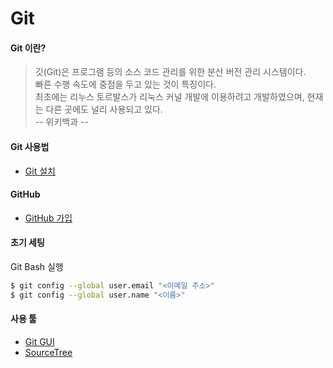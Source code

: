 # Git

#### Git 이란?
> 깃(Git)은 프로그램 등의 소스 코드 관리를 위한 분산 버전 관리 시스템이다.  
> 빠른 수행 속도에 중점을 두고 있는 것이 특징이다.  
> 최초에는 리누스 토르발스가 리눅스 커널 개발에 이용하려고 개발하였으며, 현재는 다른 곳에도 널리 사용되고 있다.  
> -- 위키백과 --

#### Git 사용법
* [Git 설치](https://git-scm.com)

#### GitHub
* [GitHub 가입](https://github.com/)

#### 초기 세팅
Git Bash 실행
```bash
$ git config --global user.email "<이메일 주소>"
$ git config --global user.name "<이름>"
```

#### 사용 툴
* [Git GUI](http://git-scm.com/download/gui/win)
* [SourceTree](https://www.sourcetreeapp.com/)

